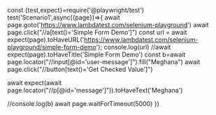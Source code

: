 const {test,expect}=require('@playwright/test')
test('Scenario1',async({page})=>{
await page.goto('https://www.lambdatest.com/selenium-playground')
await page.click("//a[text()='Simple Form Demo']")
const url = await expect(page).toHaveURL('https://www.lambdatest.com/selenium-playground/simple-form-demo');
console.log(url)
//await expect(page).toHaveTitle('Simple Form Demo')
const b=await page.locator("//input[@id='user-message']").fill("Meghana")
await page.click("//button[text()='Get Checked Value']")

await expect(await page.locator("//p[@id='message']")).toHaveText('Meghana')

//console.log(b)
await page.waitForTimeout(5000)
})

